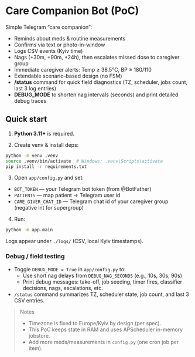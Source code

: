 # Care Companion Bot (PoC)

Simple Telegram “care companion”:
- Reminds about meds & routine measurements
- Confirms via text or photo-in-window
- Logs CSV events (Kyiv time)
- Nags (+30m, +90m, +24h), then escalates missed dose to caregiver group
- Immediate caregiver alerts: Temp ≥ 38.5°C, BP ≥ 180/110
- Extendable scenario-based design (no FSM)
- **/status** command for quick field diagnostics (TZ, scheduler, jobs count, last 3 log entries)
- **DEBUG_MODE** to shorten nag intervals (seconds) and print detailed debug traces

## Quick start

1) **Python 3.11+** is required.

2) Create venv & install deps:
```bash
python -m venv .venv
source .venv/bin/activate  # Windows: .venv\Scripts\activate
pip install -r requirements.txt
```

3) Open `app/config.py` and set:
- `BOT_TOKEN` — your Telegram bot token (from @BotFather)
- `PATIENTS` — map patient -> Telegram user id
- `CARE_GIVER_CHAT_ID` — Telegram chat id of your caregiver group (negative int for supergroup)

4) Run:
```bash
python -m app.main
```

Logs appear under `./logs/` (CSV, local Kyiv timestamps).

### Debug / field testing

- Toggle `DEBUG_MODE = True` in `app/config.py` to:
  - Use short nag delays from `DEBUG_NAG_SECONDS` (e.g., 10s, 30s, 90s)
  - Print debug messages: take-off, job seeding, timer fires, classifier decisions, nags, escalations, etc.
- `/status` command summarizes TZ, scheduler state, job count, and last 3 CSV entries.

> Notes
> - Timezone is fixed to Europe/Kyiv by design (per spec).
> - This PoC keeps state in RAM and uses APScheduler in-memory jobstore.
> - Add more meds/measurements in `config.py` (one cron job per item).
